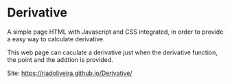 # Derivative
A simple page HTML with Javascript and CSS integrated, in order to provide a easy way to calculate derivative.


This web page can caculate a derivative just when the derivative function, the point and the addtion is provided.

Site: https://riadoliveira.github.io/Derivative/
